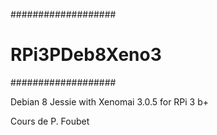 
###################
#  RPi3PDeb8Xeno3 #
###################

Debian 8 Jessie with Xenomai 3.0.5 
for RPi 3 b+

Cours de P. Foubet

